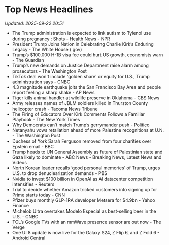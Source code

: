 # Top News Headlines

_Updated: 2025-09-22 20:51_

- The Trump administration is expected to link autism to Tylenol use during pregnancy : Shots - Health News - NPR
- President Trump Joins Nation in Celebrating Charlie Kirk’s Enduring Legacy - The White House (.gov)
- Trump’s $100,000 H-1B visa fee could hurt US growth, economists warn - The Guardian
- Trump’s new demands on Justice Department raise alarm among prosecutors - The Washington Post
- TikTok deal won't include 'golden share' or equity for U.S., Trump administration says - CNBC
- 4.3 magnitude earthquake jolts the San Francisco Bay Area and people report feeling a sharp shake - AP News
- Tiger kills animal handler at wildlife preserve in Oklahoma - CBS News
- Army releases names of JBLM soldiers killed in Thurston County helicopter crash - Tacoma News Tribune
- The Firing of Educators Over Kirk Comments Follows a Familiar Playbook - The New York Times
- Why Democrats can’t match Trump’s gerrymander push - Politico
- Netanyahu vows retaliation ahead of more Palestine recognitions at U.N. - The Washington Post
- Duchess of York Sarah Ferguson removed from four charities over Epstein email - BBC
- Trump heads to UN General Assembly as future of Palestinian state and Gaza likely to dominate - ABC News - Breaking News, Latest News and Videos
- North Korean leader recalls ‘good personal memories’ of Trump, urges U.S. to drop denuclearization demands - PBS
- Nvidia to invest $100 billion in OpenAI as AI datacenter competition intensifies - Reuters
- Trial to decide whether Amazon tricked customers into signing up for Prime starts today - CNN
- Pfizer buys monthly GLP-1RA developer Metsera for $4.9bn - Yahoo Finance
- Michelob Ultra overtakes Modelo Especial as best-selling beer in the U.S. - CNBC
- TCL’s Google TVs with an mmWave presence sensor are out now - The Verge
- One UI 8 update is now live for the Galaxy S24, Z Flip 6, and Z Fold 6 - Android Central